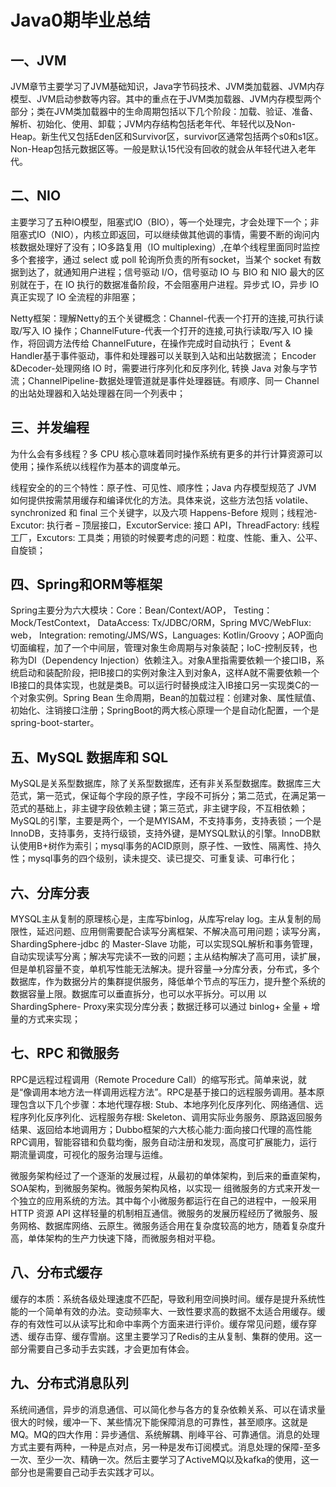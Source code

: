 # Java0期毕业总结

## 一、JVM

JVM章节主要学习了JVM基础知识，Java字节码技术、JVM类加载器、JVM内存模型、JVM启动参数等内容。其中的重点在于JVM类加载器、JVM内存模型两个部分；类在JVM类加载器中的生命周期包括以下几个阶段：加载、验证、准备、解析、初始化、使用、卸载；JVM内存结构包括老年代、年轻代以及Non-Heap。新生代又包括Eden区和Survivor区，survivor区通常包括两个s0和s1区。Non-Heap包括元数据区等。一般是默认15代没有回收的就会从年轻代进入老年代。

## 二、NIO

主要学习了五种IO模型，阻塞式IO（BIO），等一个处理完，才会处理下一个；非阻塞式IO（NIO），内核立即返回，可以继续做其他调的事情，需要不断的询问内核数据处理好了没有；IO多路复用（IO multiplexing）,在单个线程里面同时监控多个套接字，通过
select 或 poll 轮询所负责的所有socket，当某个 socket 有数据到达了，就通知用户进程；信号驱动 I/O，信号驱动 IO 与 BIO 和 NIO 最大的区别就在于，在 IO 执行的数据准备阶段，不会阻塞用户进程。异步式 IO，异步 IO 真正实现了 IO 全流程的非阻塞；

Netty框架：理解Netty的五个关键概念：Channel-代表一个打开的连接,可执行读取/写入 IO 操作；ChannelFuture-代表一个打开的连接,可执行读取/写入 IO 操作，将回调方法传给 ChannelFuture，在操作完成时自动执行； Event & Handler基于事件驱动，事件和处理器可以关联到入站和出站数据流； Encoder &Decoder-处理网络 IO 时，需要进行序列化和反序列化, 转换 Java 对象与字节流；ChannelPipeline-数据处理管道就是事件处理器链。有顺序、同一 Channel 的出站处理器和入站处理器在同一个列表中；

## 三、并发编程

为什么会有多线程？多 CPU 核心意味着同时操作系统有更多的并行计算资源可以使用；操作系统以线程作为基本的调度单元。

线程安全的的三个特性：原子性、可见性、顺序性；Java 内存模型规范了 JVM 如何提供按需禁用缓存和编译优化的方法。具体来说，这些方法包括 volatile、synchronized 和 final 三个关键字，以及六项 Happens-Before 规则；线程池-Excutor: 执行者 – 顶层接口，ExcutorService: 接口 API，ThreadFactory: 线程工厂，Excutors: 工具类；用锁的时候要考虑的问题：粒度、性能、重入、公平、自旋锁；

## 四、Spring和ORM等框架

Spring主要分为六大模块：Core：Bean/Context/AOP， Testing：Mock/TestContext， DataAccess: Tx/JDBC/ORM，Spring MVC/WebFlux: web， Integration: remoting/JMS/WS，Languages: Kotlin/Groovy；AOP面向切面编程，加了一个中间层，管理对象生命周期与对象装配；IoC-控制反转，也称为DI（Dependency Injection）依赖注入。对象A里指需要依赖一个接口IB，系统启动和装配阶段，把IB接口的实例对象注入到对象A，这样A就不需要依赖一个IB接口的具体实现，也就是类B。可以运行时替换成注入IB接口另一实现类C的一个对象实例。Spring Bean 生命周期，Bean的加载过程：创建对象、属性赋值、初始化、注销接口注册；SpringBoot的两大核心原理一个是自动化配置，一个是spring-boot-starter。

## 五、MySQL 数据库和 SQL

MySQL是关系型数据库，除了关系型数据库，还有非关系型数据库。数据库三大范式，第一范式，保证每个字段的原子性，字段不可拆分；第二范式，在满足第一范式的基础上，非主键字段依赖主键；第三范式，非主键字段，不互相依赖；MySQL的引擎，主要是两个，一个是MYISAM，不支持事务，支持表锁；一个是InnoDB，支持事务，支持行级锁，支持外键，是MYSQL默认的引擎。InnoDB默认使用B+树作为索引；mysql事务的ACID原则，原子性、一致性、隔离性、持久性；mysql事务的四个级别，读未提交、读已提交、可重复读、可串行化；

## 六、分库分表

MYSQL主从复制的原理核心是，主库写binlog，从库写relay log。主从复制的局限性，延迟问题、应用侧需要配合读写分离框架、不解决高可用问题；读写分离，ShardingSphere-jdbc 的 Master-Slave 功能，可以实现SQL解析和事务管理，自动实现读写分离；解决写完读不一致的问题；主从结构解决了高可用，读扩展，但是单机容量不变，单机写性能无法解决。提升容量-->分库分表，分布式，多个数据库，作为数据分片的集群提供服务，降低单个节点的写压力，提升整个系统的数据容量上限。数据库可以垂直拆分，也可以水平拆分。可以用 以 ShardingSphere- Proxy来实现分库分表；数据迁移可以通过 binlog+ 全量 + 增量的方式来实现；

## 七、RPC 和微服务

RPC是远程过程调用（Remote Procedure Call）的缩写形式。简单来说，就是“像调用本地方法一样调用远程方法”。RPC是基于接口的远程服务调用。基本原理包含以下几个步骤：本地代理存根: Stub、本地序列化反序列化、网络通信、远程序列化反序列化、远程服务存根: Skeleton、调用实际业务服务、原路返回服务结果、返回给本地调用方；Dubbo框架的六大核心能力:面向接口代理的高性能RPC调用，智能容错和负载均衡，服务自动注册和发现，高度可扩展能力，运行期流量调度，可视化的服务治理与运维。

微服务架构经过了一个逐渐的发展过程，从最初的单体架构，到后来的垂直架构，SOA架构，到微服务架构。微服务架构风格，以实现一
组微服务的方式来开发一个独立的应用系统的方法。其中每个小微服务都运行在自己的进程中，一般采用HTTP 资源 API 这样轻量的机制相互通信。微服务的发展历程经历了微服务、服务网格、数据库网络、云原生。微服务适合用在复杂度较高的地方，随着复杂度升高，单体架构的生产力快速下降，而微服务相对平稳。

## 八、分布式缓存

缓存的本质：系统各级处理速度不匹配，导致利用空间换时间。缓存是提升系统性能的一个简单有效的办法。变动频率大、一致性要求高的数据不太适合用缓存。缓存的有效性可以从读写比和命中率两个方面来进行评价。缓存常见问题，缓存穿透、缓存击穿、缓存雪崩。这里主要学习了Redis的主从复制、集群的使用。这一部分需要自己多动手去实践，才会更加有体会。

## 九、分布式消息队列

系统间通信，异步的消息通信、可以简化参与各方的复杂依赖关系、可以在请求量很大的时候，缓冲一下、某些情况下能保障消息的可靠性，甚至顺序。这就是MQ。MQ的四大作用：异步通信、系统解耦、削峰平谷、可靠通信。消息的处理方式主要有两种，一种是点对点，另一种是发布订阅模式。消息处理的保障-至多一次、至少一次、精确一次。然后主要学习了ActiveMQ以及kafka的使用，这一部分也是需要自己动手去实践才可以。